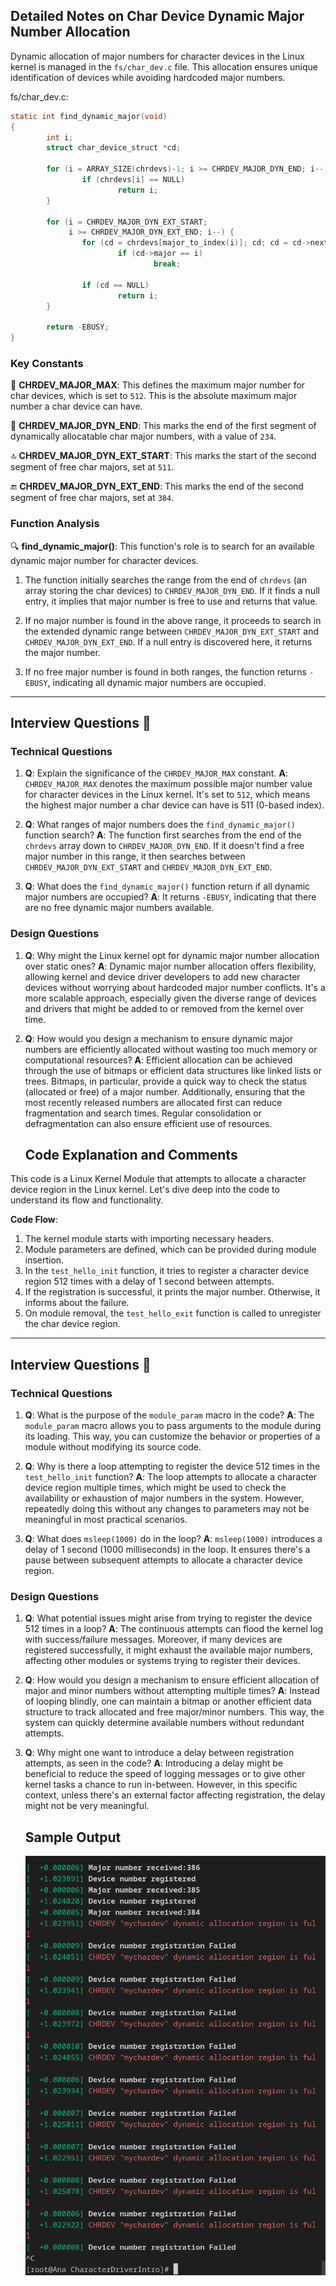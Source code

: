 ## Detailed Notes on Char Device Dynamic Major Number Allocation

Dynamic allocation of major numbers for character devices in the Linux kernel is managed in the `fs/char_dev.c` file. This allocation ensures unique identification of devices while avoiding hardcoded major numbers.

fs/char_dev.c:


```C
static int find_dynamic_major(void)
{
        int i;
        struct char_device_struct *cd;

        for (i = ARRAY_SIZE(chrdevs)-1; i >= CHRDEV_MAJOR_DYN_END; i--) {
                if (chrdevs[i] == NULL)
                        return i;
        }

        for (i = CHRDEV_MAJOR_DYN_EXT_START;
             i >= CHRDEV_MAJOR_DYN_EXT_END; i--) {
                for (cd = chrdevs[major_to_index(i)]; cd; cd = cd->next)
                        if (cd->major == i)
                                break;

                if (cd == NULL)
                        return i;
        }

        return -EBUSY;
}
```


### Key Constants

📜 **CHRDEV_MAJOR_MAX**: This defines the maximum major number for char devices, which is set to `512`. This is the absolute maximum major number a char device can have.

📌 **CHRDEV_MAJOR_DYN_END**: This marks the end of the first segment of dynamically allocatable char major numbers, with a value of `234`.

🔝 **CHRDEV_MAJOR_DYN_EXT_START**: This marks the start of the second segment of free char majors, set at `511`.

🔚 **CHRDEV_MAJOR_DYN_EXT_END**: This marks the end of the second segment of free char majors, set at `384`.

### Function Analysis

🔍 **find_dynamic_major()**: This function's role is to search for an available dynamic major number for character devices.

1. The function initially searches the range from the end of `chrdevs` (an array storing the char devices) to `CHRDEV_MAJOR_DYN_END`. If it finds a null entry, it implies that major number is free to use and returns that value.

2. If no major number is found in the above range, it proceeds to search in the extended dynamic range between `CHRDEV_MAJOR_DYN_EXT_START` and `CHRDEV_MAJOR_DYN_EXT_END`. If a null entry is discovered here, it returns the major number.

3. If no free major number is found in both ranges, the function returns `-EBUSY`, indicating all dynamic major numbers are occupied.

---

## Interview Questions 🤔

### Technical Questions

1. **Q**: Explain the significance of the `CHRDEV_MAJOR_MAX` constant.
   **A**: `CHRDEV_MAJOR_MAX` denotes the maximum possible major number value for character devices in the Linux kernel. It's set to `512`, which means the highest major number a char device can have is 511 (0-based index).

2. **Q**: What ranges of major numbers does the `find_dynamic_major()` function search?
   **A**: The function first searches from the end of the `chrdevs` array down to `CHRDEV_MAJOR_DYN_END`. If it doesn't find a free major number in this range, it then searches between `CHRDEV_MAJOR_DYN_EXT_START` and `CHRDEV_MAJOR_DYN_EXT_END`.

3. **Q**: What does the `find_dynamic_major()` function return if all dynamic major numbers are occupied?
   **A**: It returns `-EBUSY`, indicating that there are no free dynamic major numbers available.

### Design Questions

1. **Q**: Why might the Linux kernel opt for dynamic major number allocation over static ones?
   **A**: Dynamic major number allocation offers flexibility, allowing kernel and device driver developers to add new character devices without worrying about hardcoded major number conflicts. It's a more scalable approach, especially given the diverse range of devices and drivers that might be added to or removed from the kernel over time.

2. **Q**: How would you design a mechanism to ensure dynamic major numbers are efficiently allocated without wasting too much memory or computational resources?
   **A**: Efficient allocation can be achieved through the use of bitmaps or efficient data structures like linked lists or trees. Bitmaps, in particular, provide a quick way to check the status (allocated or free) of a major number. Additionally, ensuring that the most recently released numbers are allocated first can reduce fragmentation and search times. Regular consolidation or defragmentation can also ensure efficient use of resources.

   ## Code Explanation and Comments

This code is a Linux Kernel Module that attempts to allocate a character device region in the Linux kernel. Let's dive deep into the code to understand its flow and functionality.

**Code Flow**:
1. The kernel module starts with importing necessary headers.
2. Module parameters are defined, which can be provided during module insertion.
3. In the `test_hello_init` function, it tries to register a character device region 512 times with a delay of 1 second between attempts.
4. If the registration is successful, it prints the major number. Otherwise, it informs about the failure.
5. On module removal, the `test_hello_exit` function is called to unregister the char device region.

---

## Interview Questions 🤔

### Technical Questions

1. **Q**: What is the purpose of the `module_param` macro in the code?
   **A**: The `module_param` macro allows you to pass arguments to the module during its loading. This way, you can customize the behavior or properties of a module without modifying its source code.

2. **Q**: Why is there a loop attempting to register the device 512 times in the `test_hello_init` function?
   **A**: The loop attempts to allocate a character device region multiple times, which might be used to check the availability or exhaustion of major numbers in the system. However, repeatedly doing this without any changes to parameters may not be meaningful in most practical scenarios.

3. **Q**: What does `msleep(1000)` do in the loop?
   **A**: `msleep(1000)` introduces a delay of 1 second (1000 milliseconds) in the loop. It ensures there's a pause between subsequent attempts to allocate a character device region.

### Design Questions

1. **Q**: What potential issues might arise from trying to register the device 512 times in a loop?
   **A**: The continuous attempts can flood the kernel log with success/failure messages. Moreover, if many devices are registered successfully, it might exhaust the available major numbers, affecting other modules or systems trying to register their devices.

2. **Q**: How would you design a mechanism to ensure efficient allocation of major and minor numbers without attempting multiple times?
   **A**: Instead of looping blindly, one can maintain a bitmap or another efficient data structure to track allocated and free major/minor numbers. This way, the system can quickly determine available numbers without redundant attempts.

3. **Q**: Why might one want to introduce a delay between registration attempts, as seen in the code?
   **A**: Introducing a delay might be beneficial to reduce the speed of logging messages or to give other kernel tasks a chance to run in-between. However, in this specific context, unless there's an external factor affecting registration, the delay might not be very meaningful.

   ## Sample Output 

   ![](./Screenshot%20from%202023-09-12%2021-01-57.png)